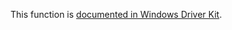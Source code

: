 This function is [documented in Windows Driver Kit](https://learn.microsoft.com/en-us/windows-hardware/drivers/ddi/wdm/nf-wdm-rtlfindsetbitsandclear).
